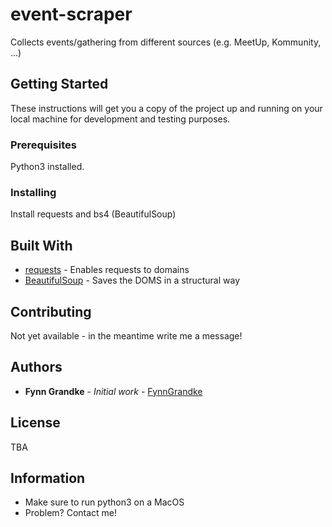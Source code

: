 # event-scraper

Collects events/gathering from different sources (e.g. MeetUp, Kommunity, ...)

## Getting Started

These instructions will get you a copy of the project up and running on your local machine for development and testing purposes. 

### Prerequisites

Python3 installed.

### Installing

Install requests and bs4 (BeautifulSoup)

## Built With

* [requests](https://www.python.org/) - Enables requests to domains
* [BeautifulSoup](https://www.python.org/) - Saves the DOMS in a structural way

## Contributing

Not yet available - in the meantime write me a message!

## Authors

* **Fynn Grandke** - *Initial work* - [FynnGrandke](https://github.com/FynnGrandke)

## License

TBA

## Information

* Make sure to run python3 on a MacOS
* Problem? Contact me!
